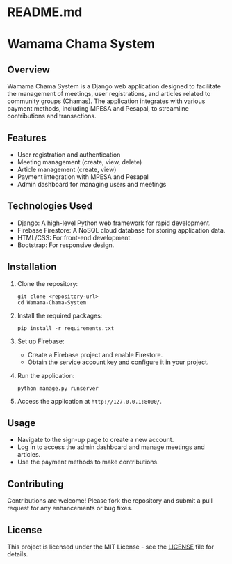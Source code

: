 # README.md

# Wamama Chama System

## Overview
Wamama Chama System is a Django web application designed to facilitate the management of meetings, user registrations, and articles related to community groups (Chamas). The application integrates with various payment methods, including MPESA and Pesapal, to streamline contributions and transactions.

## Features
- User registration and authentication
- Meeting management (create, view, delete)
- Article management (create, view)
- Payment integration with MPESA and Pesapal
- Admin dashboard for managing users and meetings

## Technologies Used
- Django: A high-level Python web framework for rapid development.
- Firebase Firestore: A NoSQL cloud database for storing application data.
- HTML/CSS: For front-end development.
- Bootstrap: For responsive design.

## Installation
1. Clone the repository:
   ```
   git clone <repository-url>
   cd Wamama-Chama-System
   ```

2. Install the required packages:
   ```
   pip install -r requirements.txt
   ```

3. Set up Firebase:
   - Create a Firebase project and enable Firestore.
   - Obtain the service account key and configure it in your project.

4. Run the application:
   ```
   python manage.py runserver
   ```

5. Access the application at `http://127.0.0.1:8000/`.

## Usage
- Navigate to the sign-up page to create a new account.
- Log in to access the admin dashboard and manage meetings and articles.
- Use the payment methods to make contributions.

## Contributing
Contributions are welcome! Please fork the repository and submit a pull request for any enhancements or bug fixes.

## License
This project is licensed under the MIT License - see the [LICENSE](LICENSE) file for details.
